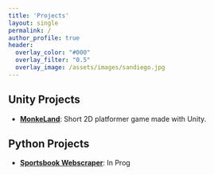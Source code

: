```yaml
---
title: 'Projects'
layout: single
permalink: /
author_profile: true
header:
  overlay_color: "#000"
  overlay_filter: "0.5"
  overlay_image: /assets/images/sandiego.jpg
---
```


## Unity Projects

- [**MonkeLand**](https://https://github.com/Weyhawk/MonkeLand): Short 2D platformer game made with Unity.

## Python Projects

- [**Sportsbook Webscraper**](https://https://github.com/Weyhawk/sbWebscraperTest): In Prog